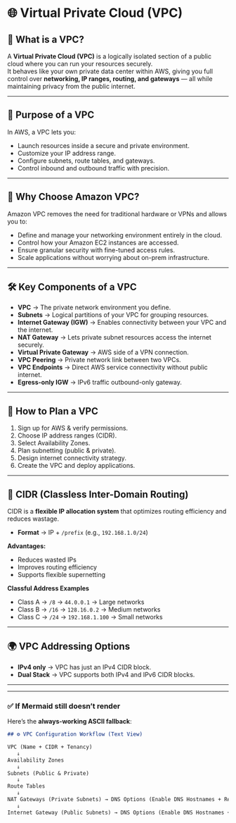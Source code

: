 # 🌐 Virtual Private Cloud (VPC)

## 🔹 What is a VPC?
A **Virtual Private Cloud (VPC)** is a logically isolated section of a public cloud where you can run your resources securely.  
It behaves like your own private data center within AWS, giving you full control over **networking, IP ranges, routing, and gateways** — all while maintaining privacy from the public internet.

---

## 🎯 Purpose of a VPC
In AWS, a VPC lets you:
- Launch resources inside a secure and private environment.
- Customize your IP address range.
- Configure subnets, route tables, and gateways.
- Control inbound and outbound traffic with precision.

---

## 🚀 Why Choose Amazon VPC?
Amazon VPC removes the need for traditional hardware or VPNs and allows you to:
- Define and manage your networking environment entirely in the cloud.
- Control how your Amazon EC2 instances are accessed.
- Ensure granular security with fine-tuned access rules.
- Scale applications without worrying about on-prem infrastructure.

---

## 🛠️ Key Components of a VPC
- **VPC** → The private network environment you define.  
- **Subnets** → Logical partitions of your VPC for grouping resources.  
- **Internet Gateway (IGW)** → Enables connectivity between your VPC and the internet.  
- **NAT Gateway** → Lets private subnet resources access the internet securely.  
- **Virtual Private Gateway** → AWS side of a VPN connection.  
- **VPC Peering** → Private network link between two VPCs.  
- **VPC Endpoints** → Direct AWS service connectivity without public internet.  
- **Egress-only IGW** → IPv6 traffic outbound-only gateway.  

---

## 📝 How to Plan a VPC
1. Sign up for AWS & verify permissions.  
2. Choose IP address ranges (CIDR).  
3. Select Availability Zones.  
4. Plan subnetting (public & private).  
5. Design internet connectivity strategy.  
6. Create the VPC and deploy applications.  

---

## 📌 CIDR (Classless Inter-Domain Routing)
CIDR is a **flexible IP allocation system** that optimizes routing efficiency and reduces wastage.

- **Format** → IP + `/prefix` (e.g., `192.168.1.0/24`)  

**Advantages:**
- Reduces wasted IPs  
- Improves routing efficiency  
- Supports flexible supernetting  

**Classful Address Examples**
- Class A → `/8` → `44.0.0.1` → Large networks  
- Class B → `/16` → `128.16.0.2` → Medium networks  
- Class C → `/24` → `192.168.1.100` → Small networks  

---

## 🌍 VPC Addressing Options
- **IPv4 only** → VPC has just an IPv4 CIDR block.  
- **Dual Stack** → VPC supports both IPv4 and IPv6 CIDR blocks.  

---


---

### ✅ If Mermaid still doesn’t render  
Here’s the **always-working ASCII fallback**:

```markdown
## ⚙️ VPC Configuration Workflow (Text View)

VPC (Name + CIDR + Tenancy)
   ↓
Availability Zones
   ↓
Subnets (Public & Private)
   ↓
Route Tables
   ↓
NAT Gateways (Private Subnets) → DNS Options (Enable DNS Hostnames + Resolution)
   ↓
Internet Gateway (Public Subnets) → DNS Options (Enable DNS Hostnames + Resolution)

